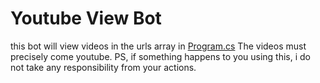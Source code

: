 # Youtube View Bot

this bot will view videos in the urls array in <a href="https://github.com/Novurix/Youtube-View-Bot/blob/master/Program.cs">Program.cs</a> The videos must precisely come youtube. PS, if something happens to you using this, i do not take any responsibility from your actions.
